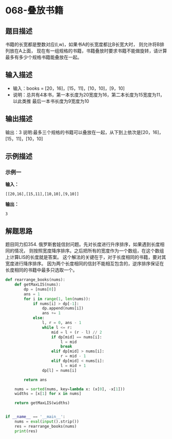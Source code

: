 # 068-叠放书籍

## 题目描述

书籍的长宽都是整数对应(l,w)，如果书A的长宽度都比B长宽大时，
则允许将B排列放在A上面，
现在有一组规格的书籍，书籍叠放时要求书籍不能做旋转，请计算最多有多少个规格书籍能叠放在一起。

## 输入描述
+ 输入：books = [20，16]，[15，11]，[10，10]，[9，10]
+ 说明：总共有4本书，第一本长度为20宽度为16，第二本长度为15宽度为11，以此类推
最后一本书长度为9宽度为10

## 输出描述

输出：3
说明:最多三个规格的书籍可以叠放在一起，从下到上依次是[20，16]，[15，11]，[10，10]

## 示例描述

### 示例一

**输入：**
```
[[20,16],[15,11],[10,10],[9,10]]
```

**输出：**
```
3
```
## 解题思路

题目同力扣354. 俄罗斯套娃信封问题。先对长度进行升序排序，如果遇到长度相同的情况，
则按照宽度降序排序。之后把所有的宽度作为一个数组，在这个数组上计算LIS的长度就是答案。
这个解法的关键在于，对于长度相同的书籍，要对其宽度进行降序排序。
因为两个长度相同的信封不能相互包含的，逆序排序保证在长度相同的书籍中最多只选取一个。

```python
def rearrange_books(nums):
    def getMaxLIS(nums):
        dp = [nums[0]]
        ans = 1
        for i in range(1, len(nums)):
            if nums[i] > dp[-1]:
                dp.append(nums[i])
                ans += 1
            else:
                l, r = 0, ans - 1
                while l <= r:
                    mid = l + (r - l) // 2
                    if dp[mid] == nums[i]:
                        l = mid
                        break
                    elif dp[mid] > nums[i]:
                        r = mid - 1
                    elif dp[mid] < nums[i]:
                        l = mid + 1
                dp[l] = nums[i]

        return ans

    nums = sorted(nums, key=lambda x: (x[0], -x[1]))
    widths = [x[1] for x in nums]

    return getMaxLIS(widths)


if __name__ == '__main__':
    nums = eval(input().strip())
    res = rearrange_books(nums)
    print(res)

```

